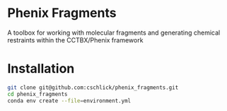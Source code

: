 # Phenix Fragments
A toolbox for working with molecular fragments and generating chemical restraints within the CCTBX/Phenix framework


# Installation
```bash
git clone git@github.com:cschlick/phenix_fragments.git
cd phenix_fragments
conda env create --file=environment.yml
```
